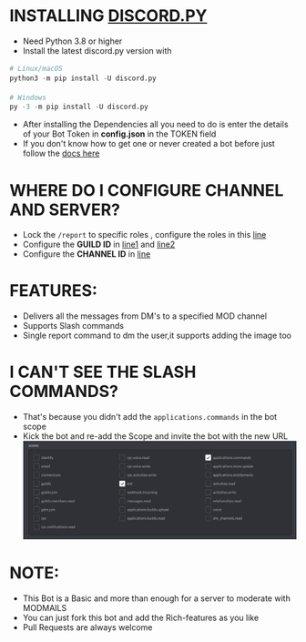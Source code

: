 # INSTALLING [DISCORD.PY](https://github.com/Rapptz/discord.py)
- Need Python 3.8 or higher
- Install the latest discord.py version with
```py
# Linux/macOS
python3 -m pip install -U discord.py

# Windows
py -3 -m pip install -U discord.py
```
- After installing the Dependencies all you need to do is enter the details of your Bot Token in **config.json** in the TOKEN field
- If you don't know how to get one or never created a bot before just follow the [docs here](https://discordpy.readthedocs.io/en/stable/discord.html)
# WHERE DO I CONFIGURE CHANNEL AND SERVER?
- Lock the `/report` to specific roles , configure the roles in this [line](https://github.com/sireeshdevaraj/modmail/blob/main/main.py#:~:text=%40app_commands.checks.has_any_role(999999999999999999%2C%20999999999999999999%2C%20999999999999999999))
- Configure the **GUILD ID** in  [line1](https://github.com/sireeshdevaraj/modmail/blob/main/main.py#:~:text=main_guild%20%3D%20bot.get_guild(999999999999999999)%23Enter%20the%20Guild%20ID%20of%20the%20main%20server) and [line2](https://github.com/sireeshdevaraj/modmail/blob/main/main.py#:~:text=if%20interaction.guild.id%3D%3D681336886891118688%3A%20%23enter%20the%20Guild%20ID%20of%20the%20main%20server)
- Configure the **CHANNEL ID** in  [line](https://github.com/sireeshdevaraj/modmail/blob/main/main.py#:~:text=channel%20%3D%20bot.get_channel(999999999999999999)%23Enter%20the%20channel%20ID%20you%20want%20to%20Send%20the%20DM%20messages)
# FEATURES:
- Delivers all the messages from DM's to  a specified MOD channel
- Supports Slash commands
- Single report command to dm the user,it supports adding the image too

# I CAN'T SEE THE SLASH COMMANDS?
- That's because you didn't add the `applications.commands` in the bot scope
- Kick the bot and re-add the Scope and invite the bot with the new URL
 ![](https://github.com/sireeshdevaraj/modmail/blob/main/assets/scopes.jpg)

# NOTE:
- This Bot is a Basic and more than enough for a server to moderate with MODMAILS 
- You can just fork this bot and add the Rich-features as you like
- Pull Requests are always welcome
